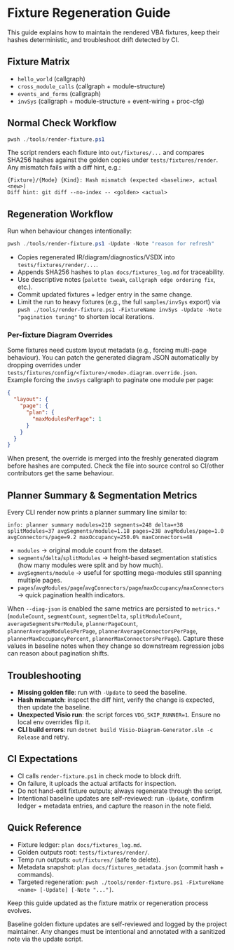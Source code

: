 # Fixture Regeneration Guide

This guide explains how to maintain the rendered VBA fixtures, keep their hashes deterministic, and troubleshoot drift detected by CI.

## Fixture Matrix
- `hello_world` (callgraph)
- `cross_module_calls` (callgraph + module-structure)
- `events_and_forms` (callgraph)
- `invSys` (callgraph + module-structure + event-wiring + proc-cfg)

## Normal Check Workflow
```powershell
pwsh ./tools/render-fixture.ps1
```
The script renders each fixture into `out/fixtures/...` and compares SHA256 hashes against the golden copies under `tests/fixtures/render`. Any mismatch fails with a diff hint, e.g.:
````
{Fixture}/{Mode} {Kind}: Hash mismatch (expected <baseline>, actual <new>)
Diff hint: git diff --no-index -- <golden> <actual>
````

## Regeneration Workflow
Run when behaviour changes intentionally:
```powershell
pwsh ./tools/render-fixture.ps1 -Update -Note "reason for refresh"
```
- Copies regenerated IR/diagram/diagnostics/VSDX into `tests/fixtures/render/...`.
- Appends SHA256 hashes to `plan docs/fixtures_log.md` for traceability.
- Use descriptive notes (`palette tweak`, `callgraph edge ordering fix`, etc.).
- Commit updated fixtures + ledger entry in the same change.
- Limit the run to heavy fixtures (e.g., the full `samples/invSys` export) via `pwsh ./tools/render-fixture.ps1 -FixtureName invSys -Update -Note "pagination tuning"` to shorten local iterations.

### Per-fixture Diagram Overrides
Some fixtures need custom layout metadata (e.g., forcing multi-page behaviour). You can patch the generated diagram JSON automatically by dropping overrides under `tests/fixtures/config/<fixture>/<mode>.diagram.override.json`.  
Example forcing the `invSys` callgraph to paginate one module per page:
```json
{
  "layout": {
    "page": {
      "plan": {
        "maxModulesPerPage": 1
      }
    }
  }
}
```
When present, the override is merged into the freshly generated diagram before hashes are computed. Check the file into source control so CI/other contributors get the same behaviour.

## Planner Summary & Segmentation Metrics
Every CLI render now prints a planner summary line similar to:
```
info: planner summary modules=210 segments=248 delta=+38 splitModules=37 avgSegments/module=1.18 pages=238 avgModules/page=1.0 avgConnectors/page=9.2 maxOccupancy=250.0% maxConnectors=48
```
- `modules` → original module count from the dataset.
- `segments`/`delta`/`splitModules` → height-based segmentation statistics (how many modules were split and by how much).
- `avgSegments/module` → useful for spotting mega-modules still spanning multiple pages.
- `pages`/`avgModules/page`/`avgConnectors/page`/`maxOccupancy`/`maxConnectors` → quick pagination health indicators.

When `--diag-json` is enabled the same metrics are persisted to `metrics.*` (`moduleCount`, `segmentCount`, `segmentDelta`, `splitModuleCount`, `averageSegmentsPerModule`, `plannerPageCount`, `plannerAverageModulesPerPage`, `plannerAverageConnectorsPerPage`, `plannerMaxOccupancyPercent`, `plannerMaxConnectorsPerPage`). Capture these values in baseline notes when they change so downstream regression jobs can reason about pagination shifts.

## Troubleshooting
- **Missing golden file**: run with `-Update` to seed the baseline.
- **Hash mismatch**: inspect the diff hint, verify the change is expected, then update the baseline.
- **Unexpected Visio run**: the script forces `VDG_SKIP_RUNNER=1`. Ensure no local env overrides flip it.
- **CLI build errors**: run `dotnet build Visio-Diagram-Generator.sln -c Release` and retry.

## CI Expectations
- CI calls `render-fixture.ps1` in check mode to block drift.
- On failure, it uploads the actual artifacts for inspection.
- Do not hand-edit fixture outputs; always regenerate through the script.
- Intentional baseline updates are self-reviewed: run `-Update`, confirm ledger + metadata entries, and capture the reason in the note field.

## Quick Reference
- Fixture ledger: `plan docs/fixtures_log.md`.
- Golden outputs root: `tests/fixtures/render/`.
- Temp run outputs: `out/fixtures/` (safe to delete).
- Metadata snapshot: `plan docs/fixtures_metadata.json` (commit hash + commands).
- Targeted regeneration: `pwsh ./tools/render-fixture.ps1 -FixtureName <name> [-Update] [-Note "..."]`.

Keep this guide updated as the fixture matrix or regeneration process evolves.

Baseline golden fixture updates are self-reviewed and logged by the project maintainer. Any changes must be intentional and annotated with a sanitized note via the update script.

